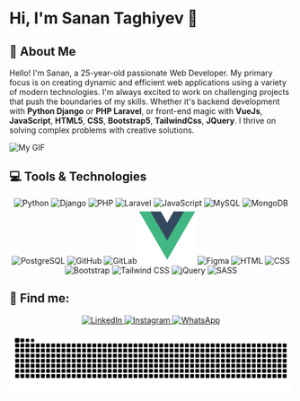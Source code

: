 # Hi, I'm Sanan Taghiyev 👋

## 🚀 About Me
Hello! I'm Sanan, a 25-year-old passionate Web Developer. My primary focus is on creating dynamic and efficient web applications using a variety of modern technologies. I'm always excited to work on challenging projects that push the boundaries of my skills. Whether it's backend development with **Python Django** or **PHP Laravel**, or front-end magic with **VueJs**, **JavaScript**, **HTML5**, **CSS**, **Bootstrap5**, **TailwindCss**, **JQuery**. I thrive on solving complex problems with creative solutions. 

![My GIF](https://media.giphy.com/media/lCbSAbRrFEfkY/giphy.gif)



## 💻 Tools & Technologies

<p align="center">
  <img src="https://img.icons8.com/color/48/000000/python--v1.png" alt="Python" width="50" height="50"/>
  <img src="https://img.icons8.com/color/48/000000/django.png" alt="Django" width="50" height="50"/>
  <img src="https://img.icons8.com/color/48/000000/php.png" alt="PHP" width="50" height="50"/>
  <img src="https://cdn.worldvectorlogo.com/logos/laravel-2.svg" alt="Laravel" width="50" height="50"/>
  <img src="https://img.icons8.com/color/48/000000/javascript.png" alt="JavaScript" width="50" height="50"/>
  <img src="https://img.icons8.com/color/48/000000/mysql-logo.png" alt="MySQL" width="50" height="50"/>
  <img src="https://img.icons8.com/color/48/000000/mongodb.png" alt="MongoDB" width="50" height="50"/>
  <img src="https://img.icons8.com/color/48/000000/postgreesql.png" alt="PostgreSQL" width="50" height="50"/>
  <img src="https://img.icons8.com/color/48/000000/github.png" alt="GitHub" width="50" height="50"/>
  <img src="https://img.icons8.com/color/48/000000/gitlab.png" alt="GitLab" width="50" height="50"/>
  <img src="https://raw.githubusercontent.com/github/explore/main/topics/vue/vue.png" alt="Vue.js" width="100"/>
  <img src="https://img.icons8.com/color/48/000000/figma.png" alt="Figma" width="50" height="50"/>
  <img src="https://img.icons8.com/color/48/000000/html-5.png" alt="HTML" width="50" height="50"/>
  <img src="https://img.icons8.com/color/48/000000/css3.png" alt="CSS" width="50" height="50"/>
  <img src="https://img.icons8.com/color/48/000000/bootstrap.png" alt="Bootstrap" width="50" height="50"/>
  <img src="https://img.icons8.com/color/48/000000/tailwindcss.png" alt="Tailwind CSS" width="50" height="50"/>
  <img src="https://img.icons8.com/ios-filled/50/000000/jquery.png" alt="jQuery" width="50" height="50"/>
  <img src="https://img.icons8.com/color/48/000000/sass.png" alt="SASS" width="50" height="50"/>
</p>


## 🤝 Find me:

<p align="center">


  <a href="https://www.linkedin.com/in/sanan-taghiyev-247138241/">
    <img src="https://img.icons8.com/color/96/000000/linkedin.png" alt="LinkedIn" width="50" height="50"/>
  </a>
  <a href="https://www.instagram.com/senantaghi/">
    <img src="https://img.icons8.com/color/96/000000/instagram-new.png" alt="Instagram" width="50" height="50"/>
  </a>
  <a href="https://wa.me/qr/XSA36HIRRD4NK1">
    <img src="https://img.icons8.com/color/96/000000/whatsapp.png" alt="WhatsApp" width="50" height="50"/>
  </a>
</p>



  ![GitHub Snake Animation](https://raw.githubusercontent.com/OfficialCodeVoyage/OfficialCodeVoyage/d2947a0d936282fe76e8d267832606168bc273e5/github-snake-dark.svg)

